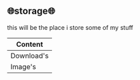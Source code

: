 ## 🌐storage🌐
this will be the place i store some of my stuff

Content | 
 ------------ |
Download's |
Image's | 
